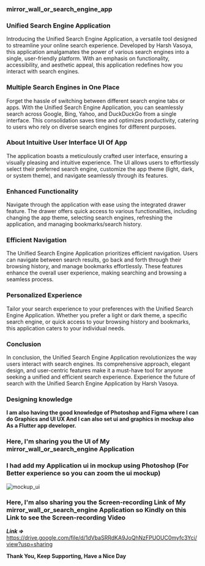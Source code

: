 ### mirror_wall_or_search_engine_app

### Unified Search Engine Application

Introducing the Unified Search Engine Application, a versatile tool designed to streamline your online search experience. Developed by Harsh Vasoya, this application amalgamates the power of various search engines into a single, user-friendly platform. With an emphasis on functionality, accessibility, and aesthetic appeal, this application redefines how you interact with search engines.

### Multiple Search Engines in One Place

Forget the hassle of switching between different search engine tabs or apps. With the Unified Search Engine Application, you can seamlessly search across Google, Bing, Yahoo, and DuckDuckGo from a single interface. This consolidation saves time and optimizes productivity, catering to users who rely on diverse search engines for different purposes.

### About Intuitive User Interface UI Of App

The application boasts a meticulously crafted user interface, ensuring a visually pleasing and intuitive experience. The UI allows users to effortlessly select their preferred search engine, customize the app theme (light, dark, or system theme), and navigate seamlessly through its features.

### Enhanced Functionality

Navigate through the application with ease using the integrated drawer feature. The drawer offers quick access to various functionalities, including changing the app theme, selecting search engines, refreshing the application, and managing bookmarks/search history.

### Efficient Navigation

The Unified Search Engine Application prioritizes efficient navigation. Users can navigate between search results, go back and forth through their browsing history, and manage bookmarks effortlessly. These features enhance the overall user experience, making searching and browsing a seamless process.

### Personalized Experience

Tailor your search experience to your preferences with the Unified Search Engine Application. Whether you prefer a light or dark theme, a specific search engine, or quick access to your browsing history and bookmarks, this application caters to your individual needs.

### Conclusion

In conclusion, the Unified Search Engine Application revolutionizes the way users interact with search engines. Its comprehensive approach, elegant design, and user-centric features make it a must-have tool for anyone seeking a unified and efficient search experience. Experience the future of search with the Unified Search Engine Application by Harsh Vasoya.

### Designing knowledge

**I am also having the good knowledge of Photoshop and Figma where I can do Graphics and UI UX And I can also set ui and graphics in mockup also As a Flutter app developer.**

### Here, I'm sharing you the UI of My mirror_wall_or_search_engine Application 
### I had add my Application ui in mockup using Photoshop (For Better experience so you can zoom the ui mockup) 
![mockup_ui](https://github.com/Harshvasoya2737/mirror_wall_or_search_engine_app/assets/148517061/a9f47e6a-0263-4c0f-8308-081f0c5632f6)

### Here, I'm also sharing you the Screen-recording Link of My mirror_wall_or_search_engine Application so Kindly on this Link to see the Screen-recording Video
***Link =>*** https://drive.google.com/file/d/1dVbaSRRdKA9JoQhNzFPUOUC0myfc3Yci/view?usp=sharing

**Thank You, Keep Supporting, Have a Nice Day** 
